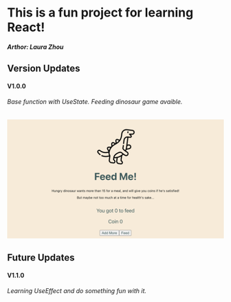 # This is a fun project for learning React! 

##### Arthor: Laura Zhou

## Version Updates
#### V1.0.0
###### Base function with UseState. Feeding dinosaur game avaible. 
![V1.0.0 Screenshot](/src/V1.0.0.png)

## Future Updates
#### V1.1.0
###### Learning UseEffect and do something fun with it. 